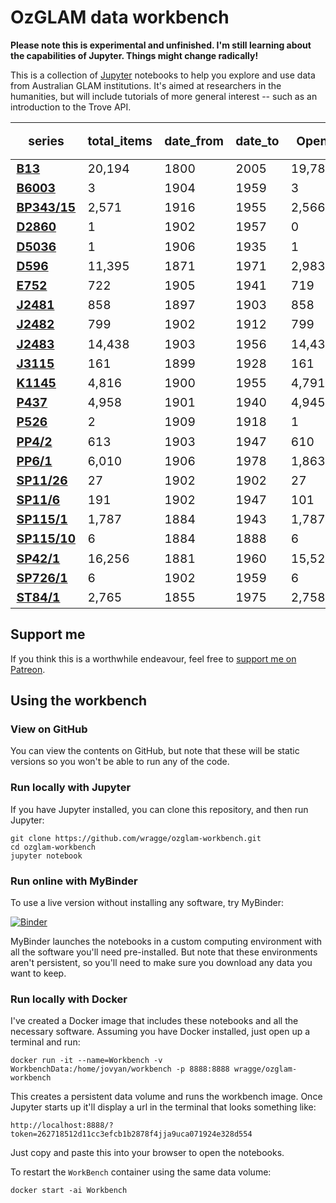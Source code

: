 # OzGLAM data workbench

**Please note this is experimental and unfinished. I'm still learning about the capabilities of Jupyter. Things might change radically!**

This is a collection of [Jupyter](http://jupyter.org/) notebooks to help you explore and use data from Australian GLAM institutions. It's aimed at researchers in the humanities, but will include tutorials of more general interest -- such as an introduction to the Trove API.

<style  type="text/css" >
    #T_811841e2_50cb_11e8_a891_ac87a32cd560 th {
          font-size: 120%;
          text-align: center;
    }    #T_811841e2_50cb_11e8_a891_ac87a32cd560 .row_heading, .blank {
          display: none;
    }    #T_811841e2_50cb_11e8_a891_ac87a32cd560row0_col0 {
            font-size:  120%;
            text-align:  left;
            font-weight:  bold;
        }    #T_811841e2_50cb_11e8_a891_ac87a32cd560row0_col1 {
            font-size:  120%;
        }    #T_811841e2_50cb_11e8_a891_ac87a32cd560row0_col2 {
            font-size:  120%;
        }    #T_811841e2_50cb_11e8_a891_ac87a32cd560row0_col3 {
            font-size:  120%;
        }    #T_811841e2_50cb_11e8_a891_ac87a32cd560row0_col4 {
            font-size:  120%;
        }    #T_811841e2_50cb_11e8_a891_ac87a32cd560row0_col5 {
            font-size:  120%;
        }    #T_811841e2_50cb_11e8_a891_ac87a32cd560row0_col6 {
            font-size:  120%;
        }    #T_811841e2_50cb_11e8_a891_ac87a32cd560row0_col7 {
            font-size:  120%;
        }    #T_811841e2_50cb_11e8_a891_ac87a32cd560row0_col8 {
            font-size:  120%;
        }    #T_811841e2_50cb_11e8_a891_ac87a32cd560row0_col9 {
            font-size:  120%;
        }    #T_811841e2_50cb_11e8_a891_ac87a32cd560row0_col10 {
            font-size:  120%;
            background-color:  #3aa357;
        }    #T_811841e2_50cb_11e8_a891_ac87a32cd560row0_col11 {
            font-size:  120%;
            background-color:  #f6fcf4;
        }    #T_811841e2_50cb_11e8_a891_ac87a32cd560row1_col0 {
            font-size:  120%;
            text-align:  left;
            font-weight:  bold;
        }    #T_811841e2_50cb_11e8_a891_ac87a32cd560row1_col1 {
            font-size:  120%;
        }    #T_811841e2_50cb_11e8_a891_ac87a32cd560row1_col2 {
            font-size:  120%;
        }    #T_811841e2_50cb_11e8_a891_ac87a32cd560row1_col3 {
            font-size:  120%;
        }    #T_811841e2_50cb_11e8_a891_ac87a32cd560row1_col4 {
            font-size:  120%;
        }    #T_811841e2_50cb_11e8_a891_ac87a32cd560row1_col5 {
            font-size:  120%;
        }    #T_811841e2_50cb_11e8_a891_ac87a32cd560row1_col6 {
            font-size:  120%;
        }    #T_811841e2_50cb_11e8_a891_ac87a32cd560row1_col7 {
            font-size:  120%;
        }    #T_811841e2_50cb_11e8_a891_ac87a32cd560row1_col8 {
            font-size:  120%;
        }    #T_811841e2_50cb_11e8_a891_ac87a32cd560row1_col9 {
            font-size:  120%;
        }    #T_811841e2_50cb_11e8_a891_ac87a32cd560row1_col10 {
            font-size:  120%;
            background-color:  #37a055;
        }    #T_811841e2_50cb_11e8_a891_ac87a32cd560row1_col11 {
            font-size:  120%;
            background-color:  #f7fcf5;
        }    #T_811841e2_50cb_11e8_a891_ac87a32cd560row2_col0 {
            font-size:  120%;
            text-align:  left;
            font-weight:  bold;
        }    #T_811841e2_50cb_11e8_a891_ac87a32cd560row2_col1 {
            font-size:  120%;
        }    #T_811841e2_50cb_11e8_a891_ac87a32cd560row2_col2 {
            font-size:  120%;
        }    #T_811841e2_50cb_11e8_a891_ac87a32cd560row2_col3 {
            font-size:  120%;
        }    #T_811841e2_50cb_11e8_a891_ac87a32cd560row2_col4 {
            font-size:  120%;
        }    #T_811841e2_50cb_11e8_a891_ac87a32cd560row2_col5 {
            font-size:  120%;
        }    #T_811841e2_50cb_11e8_a891_ac87a32cd560row2_col6 {
            font-size:  120%;
        }    #T_811841e2_50cb_11e8_a891_ac87a32cd560row2_col7 {
            font-size:  120%;
        }    #T_811841e2_50cb_11e8_a891_ac87a32cd560row2_col8 {
            font-size:  120%;
        }    #T_811841e2_50cb_11e8_a891_ac87a32cd560row2_col9 {
            font-size:  120%;
        }    #T_811841e2_50cb_11e8_a891_ac87a32cd560row2_col10 {
            font-size:  120%;
            background-color:  #37a055;
        }    #T_811841e2_50cb_11e8_a891_ac87a32cd560row2_col11 {
            font-size:  120%;
            background-color:  #f4fbf2;
        }    #T_811841e2_50cb_11e8_a891_ac87a32cd560row3_col0 {
            font-size:  120%;
            text-align:  left;
            font-weight:  bold;
        }    #T_811841e2_50cb_11e8_a891_ac87a32cd560row3_col1 {
            font-size:  120%;
        }    #T_811841e2_50cb_11e8_a891_ac87a32cd560row3_col2 {
            font-size:  120%;
        }    #T_811841e2_50cb_11e8_a891_ac87a32cd560row3_col3 {
            font-size:  120%;
        }    #T_811841e2_50cb_11e8_a891_ac87a32cd560row3_col4 {
            font-size:  120%;
        }    #T_811841e2_50cb_11e8_a891_ac87a32cd560row3_col5 {
            font-size:  120%;
        }    #T_811841e2_50cb_11e8_a891_ac87a32cd560row3_col6 {
            font-size:  120%;
        }    #T_811841e2_50cb_11e8_a891_ac87a32cd560row3_col7 {
            font-size:  120%;
        }    #T_811841e2_50cb_11e8_a891_ac87a32cd560row3_col8 {
            font-size:  120%;
        }    #T_811841e2_50cb_11e8_a891_ac87a32cd560row3_col9 {
            font-size:  120%;
        }    #T_811841e2_50cb_11e8_a891_ac87a32cd560row3_col10 {
            font-size:  120%;
            background-color:  #f7fcf5;
        }    #T_811841e2_50cb_11e8_a891_ac87a32cd560row3_col11 {
            font-size:  120%;
            background-color:  #f7fcf5;
        }    #T_811841e2_50cb_11e8_a891_ac87a32cd560row4_col0 {
            font-size:  120%;
            text-align:  left;
            font-weight:  bold;
        }    #T_811841e2_50cb_11e8_a891_ac87a32cd560row4_col1 {
            font-size:  120%;
        }    #T_811841e2_50cb_11e8_a891_ac87a32cd560row4_col2 {
            font-size:  120%;
        }    #T_811841e2_50cb_11e8_a891_ac87a32cd560row4_col3 {
            font-size:  120%;
        }    #T_811841e2_50cb_11e8_a891_ac87a32cd560row4_col4 {
            font-size:  120%;
        }    #T_811841e2_50cb_11e8_a891_ac87a32cd560row4_col5 {
            font-size:  120%;
        }    #T_811841e2_50cb_11e8_a891_ac87a32cd560row4_col6 {
            font-size:  120%;
        }    #T_811841e2_50cb_11e8_a891_ac87a32cd560row4_col7 {
            font-size:  120%;
        }    #T_811841e2_50cb_11e8_a891_ac87a32cd560row4_col8 {
            font-size:  120%;
        }    #T_811841e2_50cb_11e8_a891_ac87a32cd560row4_col9 {
            font-size:  120%;
        }    #T_811841e2_50cb_11e8_a891_ac87a32cd560row4_col10 {
            font-size:  120%;
            background-color:  #37a055;
        }    #T_811841e2_50cb_11e8_a891_ac87a32cd560row4_col11 {
            font-size:  120%;
            background-color:  #f7fcf5;
        }    #T_811841e2_50cb_11e8_a891_ac87a32cd560row5_col0 {
            font-size:  120%;
            text-align:  left;
            font-weight:  bold;
        }    #T_811841e2_50cb_11e8_a891_ac87a32cd560row5_col1 {
            font-size:  120%;
        }    #T_811841e2_50cb_11e8_a891_ac87a32cd560row5_col2 {
            font-size:  120%;
        }    #T_811841e2_50cb_11e8_a891_ac87a32cd560row5_col3 {
            font-size:  120%;
        }    #T_811841e2_50cb_11e8_a891_ac87a32cd560row5_col4 {
            font-size:  120%;
        }    #T_811841e2_50cb_11e8_a891_ac87a32cd560row5_col5 {
            font-size:  120%;
        }    #T_811841e2_50cb_11e8_a891_ac87a32cd560row5_col6 {
            font-size:  120%;
        }    #T_811841e2_50cb_11e8_a891_ac87a32cd560row5_col7 {
            font-size:  120%;
        }    #T_811841e2_50cb_11e8_a891_ac87a32cd560row5_col8 {
            font-size:  120%;
        }    #T_811841e2_50cb_11e8_a891_ac87a32cd560row5_col9 {
            font-size:  120%;
        }    #T_811841e2_50cb_11e8_a891_ac87a32cd560row5_col10 {
            font-size:  120%;
            background-color:  #daf0d4;
        }    #T_811841e2_50cb_11e8_a891_ac87a32cd560row5_col11 {
            font-size:  120%;
            background-color:  #f6fcf4;
        }    #T_811841e2_50cb_11e8_a891_ac87a32cd560row6_col0 {
            font-size:  120%;
            text-align:  left;
            font-weight:  bold;
        }    #T_811841e2_50cb_11e8_a891_ac87a32cd560row6_col1 {
            font-size:  120%;
        }    #T_811841e2_50cb_11e8_a891_ac87a32cd560row6_col2 {
            font-size:  120%;
        }    #T_811841e2_50cb_11e8_a891_ac87a32cd560row6_col3 {
            font-size:  120%;
        }    #T_811841e2_50cb_11e8_a891_ac87a32cd560row6_col4 {
            font-size:  120%;
        }    #T_811841e2_50cb_11e8_a891_ac87a32cd560row6_col5 {
            font-size:  120%;
        }    #T_811841e2_50cb_11e8_a891_ac87a32cd560row6_col6 {
            font-size:  120%;
        }    #T_811841e2_50cb_11e8_a891_ac87a32cd560row6_col7 {
            font-size:  120%;
        }    #T_811841e2_50cb_11e8_a891_ac87a32cd560row6_col8 {
            font-size:  120%;
        }    #T_811841e2_50cb_11e8_a891_ac87a32cd560row6_col9 {
            font-size:  120%;
        }    #T_811841e2_50cb_11e8_a891_ac87a32cd560row6_col10 {
            font-size:  120%;
            background-color:  #38a156;
        }    #T_811841e2_50cb_11e8_a891_ac87a32cd560row6_col11 {
            font-size:  120%;
            background-color:  #38a156;
        }    #T_811841e2_50cb_11e8_a891_ac87a32cd560row7_col0 {
            font-size:  120%;
            text-align:  left;
            font-weight:  bold;
        }    #T_811841e2_50cb_11e8_a891_ac87a32cd560row7_col1 {
            font-size:  120%;
        }    #T_811841e2_50cb_11e8_a891_ac87a32cd560row7_col2 {
            font-size:  120%;
        }    #T_811841e2_50cb_11e8_a891_ac87a32cd560row7_col3 {
            font-size:  120%;
        }    #T_811841e2_50cb_11e8_a891_ac87a32cd560row7_col4 {
            font-size:  120%;
        }    #T_811841e2_50cb_11e8_a891_ac87a32cd560row7_col5 {
            font-size:  120%;
        }    #T_811841e2_50cb_11e8_a891_ac87a32cd560row7_col6 {
            font-size:  120%;
        }    #T_811841e2_50cb_11e8_a891_ac87a32cd560row7_col7 {
            font-size:  120%;
        }    #T_811841e2_50cb_11e8_a891_ac87a32cd560row7_col8 {
            font-size:  120%;
        }    #T_811841e2_50cb_11e8_a891_ac87a32cd560row7_col9 {
            font-size:  120%;
        }    #T_811841e2_50cb_11e8_a891_ac87a32cd560row7_col10 {
            font-size:  120%;
            background-color:  #37a055;
        }    #T_811841e2_50cb_11e8_a891_ac87a32cd560row7_col11 {
            font-size:  120%;
            background-color:  #37a055;
        }    #T_811841e2_50cb_11e8_a891_ac87a32cd560row8_col0 {
            font-size:  120%;
            text-align:  left;
            font-weight:  bold;
        }    #T_811841e2_50cb_11e8_a891_ac87a32cd560row8_col1 {
            font-size:  120%;
        }    #T_811841e2_50cb_11e8_a891_ac87a32cd560row8_col2 {
            font-size:  120%;
        }    #T_811841e2_50cb_11e8_a891_ac87a32cd560row8_col3 {
            font-size:  120%;
        }    #T_811841e2_50cb_11e8_a891_ac87a32cd560row8_col4 {
            font-size:  120%;
        }    #T_811841e2_50cb_11e8_a891_ac87a32cd560row8_col5 {
            font-size:  120%;
        }    #T_811841e2_50cb_11e8_a891_ac87a32cd560row8_col6 {
            font-size:  120%;
        }    #T_811841e2_50cb_11e8_a891_ac87a32cd560row8_col7 {
            font-size:  120%;
        }    #T_811841e2_50cb_11e8_a891_ac87a32cd560row8_col8 {
            font-size:  120%;
        }    #T_811841e2_50cb_11e8_a891_ac87a32cd560row8_col9 {
            font-size:  120%;
        }    #T_811841e2_50cb_11e8_a891_ac87a32cd560row8_col10 {
            font-size:  120%;
            background-color:  #37a055;
        }    #T_811841e2_50cb_11e8_a891_ac87a32cd560row8_col11 {
            font-size:  120%;
            background-color:  #37a055;
        }    #T_811841e2_50cb_11e8_a891_ac87a32cd560row9_col0 {
            font-size:  120%;
            text-align:  left;
            font-weight:  bold;
        }    #T_811841e2_50cb_11e8_a891_ac87a32cd560row9_col1 {
            font-size:  120%;
        }    #T_811841e2_50cb_11e8_a891_ac87a32cd560row9_col2 {
            font-size:  120%;
        }    #T_811841e2_50cb_11e8_a891_ac87a32cd560row9_col3 {
            font-size:  120%;
        }    #T_811841e2_50cb_11e8_a891_ac87a32cd560row9_col4 {
            font-size:  120%;
        }    #T_811841e2_50cb_11e8_a891_ac87a32cd560row9_col5 {
            font-size:  120%;
        }    #T_811841e2_50cb_11e8_a891_ac87a32cd560row9_col6 {
            font-size:  120%;
        }    #T_811841e2_50cb_11e8_a891_ac87a32cd560row9_col7 {
            font-size:  120%;
        }    #T_811841e2_50cb_11e8_a891_ac87a32cd560row9_col8 {
            font-size:  120%;
        }    #T_811841e2_50cb_11e8_a891_ac87a32cd560row9_col9 {
            font-size:  120%;
        }    #T_811841e2_50cb_11e8_a891_ac87a32cd560row9_col10 {
            font-size:  120%;
            background-color:  #37a055;
        }    #T_811841e2_50cb_11e8_a891_ac87a32cd560row9_col11 {
            font-size:  120%;
            background-color:  #37a055;
        }    #T_811841e2_50cb_11e8_a891_ac87a32cd560row10_col0 {
            font-size:  120%;
            text-align:  left;
            font-weight:  bold;
        }    #T_811841e2_50cb_11e8_a891_ac87a32cd560row10_col1 {
            font-size:  120%;
        }    #T_811841e2_50cb_11e8_a891_ac87a32cd560row10_col2 {
            font-size:  120%;
        }    #T_811841e2_50cb_11e8_a891_ac87a32cd560row10_col3 {
            font-size:  120%;
        }    #T_811841e2_50cb_11e8_a891_ac87a32cd560row10_col4 {
            font-size:  120%;
        }    #T_811841e2_50cb_11e8_a891_ac87a32cd560row10_col5 {
            font-size:  120%;
        }    #T_811841e2_50cb_11e8_a891_ac87a32cd560row10_col6 {
            font-size:  120%;
        }    #T_811841e2_50cb_11e8_a891_ac87a32cd560row10_col7 {
            font-size:  120%;
        }    #T_811841e2_50cb_11e8_a891_ac87a32cd560row10_col8 {
            font-size:  120%;
        }    #T_811841e2_50cb_11e8_a891_ac87a32cd560row10_col9 {
            font-size:  120%;
        }    #T_811841e2_50cb_11e8_a891_ac87a32cd560row10_col10 {
            font-size:  120%;
            background-color:  #37a055;
        }    #T_811841e2_50cb_11e8_a891_ac87a32cd560row10_col11 {
            font-size:  120%;
            background-color:  #37a055;
        }    #T_811841e2_50cb_11e8_a891_ac87a32cd560row11_col0 {
            font-size:  120%;
            text-align:  left;
            font-weight:  bold;
        }    #T_811841e2_50cb_11e8_a891_ac87a32cd560row11_col1 {
            font-size:  120%;
        }    #T_811841e2_50cb_11e8_a891_ac87a32cd560row11_col2 {
            font-size:  120%;
        }    #T_811841e2_50cb_11e8_a891_ac87a32cd560row11_col3 {
            font-size:  120%;
        }    #T_811841e2_50cb_11e8_a891_ac87a32cd560row11_col4 {
            font-size:  120%;
        }    #T_811841e2_50cb_11e8_a891_ac87a32cd560row11_col5 {
            font-size:  120%;
        }    #T_811841e2_50cb_11e8_a891_ac87a32cd560row11_col6 {
            font-size:  120%;
        }    #T_811841e2_50cb_11e8_a891_ac87a32cd560row11_col7 {
            font-size:  120%;
        }    #T_811841e2_50cb_11e8_a891_ac87a32cd560row11_col8 {
            font-size:  120%;
        }    #T_811841e2_50cb_11e8_a891_ac87a32cd560row11_col9 {
            font-size:  120%;
        }    #T_811841e2_50cb_11e8_a891_ac87a32cd560row11_col10 {
            font-size:  120%;
            background-color:  #38a156;
        }    #T_811841e2_50cb_11e8_a891_ac87a32cd560row11_col11 {
            font-size:  120%;
            background-color:  #f4fbf1;
        }    #T_811841e2_50cb_11e8_a891_ac87a32cd560row12_col0 {
            font-size:  120%;
            text-align:  left;
            font-weight:  bold;
        }    #T_811841e2_50cb_11e8_a891_ac87a32cd560row12_col1 {
            font-size:  120%;
        }    #T_811841e2_50cb_11e8_a891_ac87a32cd560row12_col2 {
            font-size:  120%;
        }    #T_811841e2_50cb_11e8_a891_ac87a32cd560row12_col3 {
            font-size:  120%;
        }    #T_811841e2_50cb_11e8_a891_ac87a32cd560row12_col4 {
            font-size:  120%;
        }    #T_811841e2_50cb_11e8_a891_ac87a32cd560row12_col5 {
            font-size:  120%;
        }    #T_811841e2_50cb_11e8_a891_ac87a32cd560row12_col6 {
            font-size:  120%;
        }    #T_811841e2_50cb_11e8_a891_ac87a32cd560row12_col7 {
            font-size:  120%;
        }    #T_811841e2_50cb_11e8_a891_ac87a32cd560row12_col8 {
            font-size:  120%;
        }    #T_811841e2_50cb_11e8_a891_ac87a32cd560row12_col9 {
            font-size:  120%;
        }    #T_811841e2_50cb_11e8_a891_ac87a32cd560row12_col10 {
            font-size:  120%;
            background-color:  #37a055;
        }    #T_811841e2_50cb_11e8_a891_ac87a32cd560row12_col11 {
            font-size:  120%;
            background-color:  #f7fcf5;
        }    #T_811841e2_50cb_11e8_a891_ac87a32cd560row13_col0 {
            font-size:  120%;
            text-align:  left;
            font-weight:  bold;
        }    #T_811841e2_50cb_11e8_a891_ac87a32cd560row13_col1 {
            font-size:  120%;
        }    #T_811841e2_50cb_11e8_a891_ac87a32cd560row13_col2 {
            font-size:  120%;
        }    #T_811841e2_50cb_11e8_a891_ac87a32cd560row13_col3 {
            font-size:  120%;
        }    #T_811841e2_50cb_11e8_a891_ac87a32cd560row13_col4 {
            font-size:  120%;
        }    #T_811841e2_50cb_11e8_a891_ac87a32cd560row13_col5 {
            font-size:  120%;
        }    #T_811841e2_50cb_11e8_a891_ac87a32cd560row13_col6 {
            font-size:  120%;
        }    #T_811841e2_50cb_11e8_a891_ac87a32cd560row13_col7 {
            font-size:  120%;
        }    #T_811841e2_50cb_11e8_a891_ac87a32cd560row13_col8 {
            font-size:  120%;
        }    #T_811841e2_50cb_11e8_a891_ac87a32cd560row13_col9 {
            font-size:  120%;
        }    #T_811841e2_50cb_11e8_a891_ac87a32cd560row13_col10 {
            font-size:  120%;
            background-color:  #aedea7;
        }    #T_811841e2_50cb_11e8_a891_ac87a32cd560row13_col11 {
            font-size:  120%;
            background-color:  #f7fcf5;
        }    #T_811841e2_50cb_11e8_a891_ac87a32cd560row14_col0 {
            font-size:  120%;
            text-align:  left;
            font-weight:  bold;
        }    #T_811841e2_50cb_11e8_a891_ac87a32cd560row14_col1 {
            font-size:  120%;
        }    #T_811841e2_50cb_11e8_a891_ac87a32cd560row14_col2 {
            font-size:  120%;
        }    #T_811841e2_50cb_11e8_a891_ac87a32cd560row14_col3 {
            font-size:  120%;
        }    #T_811841e2_50cb_11e8_a891_ac87a32cd560row14_col4 {
            font-size:  120%;
        }    #T_811841e2_50cb_11e8_a891_ac87a32cd560row14_col5 {
            font-size:  120%;
        }    #T_811841e2_50cb_11e8_a891_ac87a32cd560row14_col6 {
            font-size:  120%;
        }    #T_811841e2_50cb_11e8_a891_ac87a32cd560row14_col7 {
            font-size:  120%;
        }    #T_811841e2_50cb_11e8_a891_ac87a32cd560row14_col8 {
            font-size:  120%;
        }    #T_811841e2_50cb_11e8_a891_ac87a32cd560row14_col9 {
            font-size:  120%;
        }    #T_811841e2_50cb_11e8_a891_ac87a32cd560row14_col10 {
            font-size:  120%;
            background-color:  #38a156;
        }    #T_811841e2_50cb_11e8_a891_ac87a32cd560row14_col11 {
            font-size:  120%;
            background-color:  #f3faf0;
        }    #T_811841e2_50cb_11e8_a891_ac87a32cd560row15_col0 {
            font-size:  120%;
            text-align:  left;
            font-weight:  bold;
        }    #T_811841e2_50cb_11e8_a891_ac87a32cd560row15_col1 {
            font-size:  120%;
        }    #T_811841e2_50cb_11e8_a891_ac87a32cd560row15_col2 {
            font-size:  120%;
        }    #T_811841e2_50cb_11e8_a891_ac87a32cd560row15_col3 {
            font-size:  120%;
        }    #T_811841e2_50cb_11e8_a891_ac87a32cd560row15_col4 {
            font-size:  120%;
        }    #T_811841e2_50cb_11e8_a891_ac87a32cd560row15_col5 {
            font-size:  120%;
        }    #T_811841e2_50cb_11e8_a891_ac87a32cd560row15_col6 {
            font-size:  120%;
        }    #T_811841e2_50cb_11e8_a891_ac87a32cd560row15_col7 {
            font-size:  120%;
        }    #T_811841e2_50cb_11e8_a891_ac87a32cd560row15_col8 {
            font-size:  120%;
        }    #T_811841e2_50cb_11e8_a891_ac87a32cd560row15_col9 {
            font-size:  120%;
        }    #T_811841e2_50cb_11e8_a891_ac87a32cd560row15_col10 {
            font-size:  120%;
            background-color:  #d2edcc;
        }    #T_811841e2_50cb_11e8_a891_ac87a32cd560row15_col11 {
            font-size:  120%;
            background-color:  #f4fbf1;
        }    #T_811841e2_50cb_11e8_a891_ac87a32cd560row16_col0 {
            font-size:  120%;
            text-align:  left;
            font-weight:  bold;
        }    #T_811841e2_50cb_11e8_a891_ac87a32cd560row16_col1 {
            font-size:  120%;
        }    #T_811841e2_50cb_11e8_a891_ac87a32cd560row16_col2 {
            font-size:  120%;
        }    #T_811841e2_50cb_11e8_a891_ac87a32cd560row16_col3 {
            font-size:  120%;
        }    #T_811841e2_50cb_11e8_a891_ac87a32cd560row16_col4 {
            font-size:  120%;
        }    #T_811841e2_50cb_11e8_a891_ac87a32cd560row16_col5 {
            font-size:  120%;
        }    #T_811841e2_50cb_11e8_a891_ac87a32cd560row16_col6 {
            font-size:  120%;
        }    #T_811841e2_50cb_11e8_a891_ac87a32cd560row16_col7 {
            font-size:  120%;
        }    #T_811841e2_50cb_11e8_a891_ac87a32cd560row16_col8 {
            font-size:  120%;
        }    #T_811841e2_50cb_11e8_a891_ac87a32cd560row16_col9 {
            font-size:  120%;
        }    #T_811841e2_50cb_11e8_a891_ac87a32cd560row16_col10 {
            font-size:  120%;
            background-color:  #37a055;
        }    #T_811841e2_50cb_11e8_a891_ac87a32cd560row16_col11 {
            font-size:  120%;
            background-color:  #e5f5e1;
        }    #T_811841e2_50cb_11e8_a891_ac87a32cd560row17_col0 {
            font-size:  120%;
            text-align:  left;
            font-weight:  bold;
        }    #T_811841e2_50cb_11e8_a891_ac87a32cd560row17_col1 {
            font-size:  120%;
        }    #T_811841e2_50cb_11e8_a891_ac87a32cd560row17_col2 {
            font-size:  120%;
        }    #T_811841e2_50cb_11e8_a891_ac87a32cd560row17_col3 {
            font-size:  120%;
        }    #T_811841e2_50cb_11e8_a891_ac87a32cd560row17_col4 {
            font-size:  120%;
        }    #T_811841e2_50cb_11e8_a891_ac87a32cd560row17_col5 {
            font-size:  120%;
        }    #T_811841e2_50cb_11e8_a891_ac87a32cd560row17_col6 {
            font-size:  120%;
        }    #T_811841e2_50cb_11e8_a891_ac87a32cd560row17_col7 {
            font-size:  120%;
        }    #T_811841e2_50cb_11e8_a891_ac87a32cd560row17_col8 {
            font-size:  120%;
        }    #T_811841e2_50cb_11e8_a891_ac87a32cd560row17_col9 {
            font-size:  120%;
        }    #T_811841e2_50cb_11e8_a891_ac87a32cd560row17_col10 {
            font-size:  120%;
            background-color:  #a8dca2;
        }    #T_811841e2_50cb_11e8_a891_ac87a32cd560row17_col11 {
            font-size:  120%;
            background-color:  #f7fcf5;
        }    #T_811841e2_50cb_11e8_a891_ac87a32cd560row18_col0 {
            font-size:  120%;
            text-align:  left;
            font-weight:  bold;
        }    #T_811841e2_50cb_11e8_a891_ac87a32cd560row18_col1 {
            font-size:  120%;
        }    #T_811841e2_50cb_11e8_a891_ac87a32cd560row18_col2 {
            font-size:  120%;
        }    #T_811841e2_50cb_11e8_a891_ac87a32cd560row18_col3 {
            font-size:  120%;
        }    #T_811841e2_50cb_11e8_a891_ac87a32cd560row18_col4 {
            font-size:  120%;
        }    #T_811841e2_50cb_11e8_a891_ac87a32cd560row18_col5 {
            font-size:  120%;
        }    #T_811841e2_50cb_11e8_a891_ac87a32cd560row18_col6 {
            font-size:  120%;
        }    #T_811841e2_50cb_11e8_a891_ac87a32cd560row18_col7 {
            font-size:  120%;
        }    #T_811841e2_50cb_11e8_a891_ac87a32cd560row18_col8 {
            font-size:  120%;
        }    #T_811841e2_50cb_11e8_a891_ac87a32cd560row18_col9 {
            font-size:  120%;
        }    #T_811841e2_50cb_11e8_a891_ac87a32cd560row18_col10 {
            font-size:  120%;
            background-color:  #37a055;
        }    #T_811841e2_50cb_11e8_a891_ac87a32cd560row18_col11 {
            font-size:  120%;
            background-color:  #f7fcf5;
        }    #T_811841e2_50cb_11e8_a891_ac87a32cd560row19_col0 {
            font-size:  120%;
            text-align:  left;
            font-weight:  bold;
        }    #T_811841e2_50cb_11e8_a891_ac87a32cd560row19_col1 {
            font-size:  120%;
        }    #T_811841e2_50cb_11e8_a891_ac87a32cd560row19_col2 {
            font-size:  120%;
        }    #T_811841e2_50cb_11e8_a891_ac87a32cd560row19_col3 {
            font-size:  120%;
        }    #T_811841e2_50cb_11e8_a891_ac87a32cd560row19_col4 {
            font-size:  120%;
        }    #T_811841e2_50cb_11e8_a891_ac87a32cd560row19_col5 {
            font-size:  120%;
        }    #T_811841e2_50cb_11e8_a891_ac87a32cd560row19_col6 {
            font-size:  120%;
        }    #T_811841e2_50cb_11e8_a891_ac87a32cd560row19_col7 {
            font-size:  120%;
        }    #T_811841e2_50cb_11e8_a891_ac87a32cd560row19_col8 {
            font-size:  120%;
        }    #T_811841e2_50cb_11e8_a891_ac87a32cd560row19_col9 {
            font-size:  120%;
        }    #T_811841e2_50cb_11e8_a891_ac87a32cd560row19_col10 {
            font-size:  120%;
            background-color:  #37a055;
        }    #T_811841e2_50cb_11e8_a891_ac87a32cd560row19_col11 {
            font-size:  120%;
            background-color:  #f7fcf5;
        }    #T_811841e2_50cb_11e8_a891_ac87a32cd560row20_col0 {
            font-size:  120%;
            text-align:  left;
            font-weight:  bold;
        }    #T_811841e2_50cb_11e8_a891_ac87a32cd560row20_col1 {
            font-size:  120%;
        }    #T_811841e2_50cb_11e8_a891_ac87a32cd560row20_col2 {
            font-size:  120%;
        }    #T_811841e2_50cb_11e8_a891_ac87a32cd560row20_col3 {
            font-size:  120%;
        }    #T_811841e2_50cb_11e8_a891_ac87a32cd560row20_col4 {
            font-size:  120%;
        }    #T_811841e2_50cb_11e8_a891_ac87a32cd560row20_col5 {
            font-size:  120%;
        }    #T_811841e2_50cb_11e8_a891_ac87a32cd560row20_col6 {
            font-size:  120%;
        }    #T_811841e2_50cb_11e8_a891_ac87a32cd560row20_col7 {
            font-size:  120%;
        }    #T_811841e2_50cb_11e8_a891_ac87a32cd560row20_col8 {
            font-size:  120%;
        }    #T_811841e2_50cb_11e8_a891_ac87a32cd560row20_col9 {
            font-size:  120%;
        }    #T_811841e2_50cb_11e8_a891_ac87a32cd560row20_col10 {
            font-size:  120%;
            background-color:  #3fa85b;
        }    #T_811841e2_50cb_11e8_a891_ac87a32cd560row20_col11 {
            font-size:  120%;
            background-color:  #e3f4de;
        }    #T_811841e2_50cb_11e8_a891_ac87a32cd560row21_col0 {
            font-size:  120%;
            text-align:  left;
            font-weight:  bold;
        }    #T_811841e2_50cb_11e8_a891_ac87a32cd560row21_col1 {
            font-size:  120%;
        }    #T_811841e2_50cb_11e8_a891_ac87a32cd560row21_col2 {
            font-size:  120%;
        }    #T_811841e2_50cb_11e8_a891_ac87a32cd560row21_col3 {
            font-size:  120%;
        }    #T_811841e2_50cb_11e8_a891_ac87a32cd560row21_col4 {
            font-size:  120%;
        }    #T_811841e2_50cb_11e8_a891_ac87a32cd560row21_col5 {
            font-size:  120%;
        }    #T_811841e2_50cb_11e8_a891_ac87a32cd560row21_col6 {
            font-size:  120%;
        }    #T_811841e2_50cb_11e8_a891_ac87a32cd560row21_col7 {
            font-size:  120%;
        }    #T_811841e2_50cb_11e8_a891_ac87a32cd560row21_col8 {
            font-size:  120%;
        }    #T_811841e2_50cb_11e8_a891_ac87a32cd560row21_col9 {
            font-size:  120%;
        }    #T_811841e2_50cb_11e8_a891_ac87a32cd560row21_col10 {
            font-size:  120%;
            background-color:  #37a055;
        }    #T_811841e2_50cb_11e8_a891_ac87a32cd560row21_col11 {
            font-size:  120%;
            background-color:  #f7fcf5;
        }    #T_811841e2_50cb_11e8_a891_ac87a32cd560row22_col0 {
            font-size:  120%;
            text-align:  left;
            font-weight:  bold;
        }    #T_811841e2_50cb_11e8_a891_ac87a32cd560row22_col1 {
            font-size:  120%;
        }    #T_811841e2_50cb_11e8_a891_ac87a32cd560row22_col2 {
            font-size:  120%;
        }    #T_811841e2_50cb_11e8_a891_ac87a32cd560row22_col3 {
            font-size:  120%;
        }    #T_811841e2_50cb_11e8_a891_ac87a32cd560row22_col4 {
            font-size:  120%;
        }    #T_811841e2_50cb_11e8_a891_ac87a32cd560row22_col5 {
            font-size:  120%;
        }    #T_811841e2_50cb_11e8_a891_ac87a32cd560row22_col6 {
            font-size:  120%;
        }    #T_811841e2_50cb_11e8_a891_ac87a32cd560row22_col7 {
            font-size:  120%;
        }    #T_811841e2_50cb_11e8_a891_ac87a32cd560row22_col8 {
            font-size:  120%;
        }    #T_811841e2_50cb_11e8_a891_ac87a32cd560row22_col9 {
            font-size:  120%;
        }    #T_811841e2_50cb_11e8_a891_ac87a32cd560row22_col10 {
            font-size:  120%;
            background-color:  #37a055;
        }    #T_811841e2_50cb_11e8_a891_ac87a32cd560row22_col11 {
            font-size:  120%;
            background-color:  #e8f6e4;
        }</style>  
<table id="T_811841e2_50cb_11e8_a891_ac87a32cd560" >
<thead>    <tr>
        <th class="blank level0" ></th>
        <th class="col_heading level0 col0" >series</th>
        <th class="col_heading level0 col1" >total_items</th>
        <th class="col_heading level0 col2" >date_from</th>
        <th class="col_heading level0 col3" >date_to</th>
        <th class="col_heading level0 col4" >Open</th>
        <th class="col_heading level0 col5" >OWE</th>
        <th class="col_heading level0 col6" >NYE</th>
        <th class="col_heading level0 col7" >Closed</th>
        <th class="col_heading level0 col8" >digitised_files</th>
        <th class="col_heading level0 col9" >digitised_pages</th>
        <th class="col_heading level0 col10" >% open</th>
        <th class="col_heading level0 col11" >% digitised</th>
    </tr></thead>
<tbody>    <tr>
        <th id="T_811841e2_50cb_11e8_a891_ac87a32cd560level0_row0" class="row_heading level0 row0" >0</th>
        <td id="T_811841e2_50cb_11e8_a891_ac87a32cd560row0_col0" class="data row0 col0" ><a href="B13-summary.ipynb">B13</a></td>
        <td id="T_811841e2_50cb_11e8_a891_ac87a32cd560row0_col1" class="data row0 col1" >20,194</td>
        <td id="T_811841e2_50cb_11e8_a891_ac87a32cd560row0_col2" class="data row0 col2" >1800</td>
        <td id="T_811841e2_50cb_11e8_a891_ac87a32cd560row0_col3" class="data row0 col3" >2005</td>
        <td id="T_811841e2_50cb_11e8_a891_ac87a32cd560row0_col4" class="data row0 col4" >19,786</td>
        <td id="T_811841e2_50cb_11e8_a891_ac87a32cd560row0_col5" class="data row0 col5" >8</td>
        <td id="T_811841e2_50cb_11e8_a891_ac87a32cd560row0_col6" class="data row0 col6" >400</td>
        <td id="T_811841e2_50cb_11e8_a891_ac87a32cd560row0_col7" class="data row0 col7" >0</td>
        <td id="T_811841e2_50cb_11e8_a891_ac87a32cd560row0_col8" class="data row0 col8" >354</td>
        <td id="T_811841e2_50cb_11e8_a891_ac87a32cd560row0_col9" class="data row0 col9" >5,043</td>
        <td id="T_811841e2_50cb_11e8_a891_ac87a32cd560row0_col10" class="data row0 col10" >97.98%</td>
        <td id="T_811841e2_50cb_11e8_a891_ac87a32cd560row0_col11" class="data row0 col11" >1.75%</td>
    </tr>    <tr>
        <th id="T_811841e2_50cb_11e8_a891_ac87a32cd560level0_row1" class="row_heading level0 row1" >1</th>
        <td id="T_811841e2_50cb_11e8_a891_ac87a32cd560row1_col0" class="data row1 col0" ><a href="B6003-summary.ipynb">B6003</a></td>
        <td id="T_811841e2_50cb_11e8_a891_ac87a32cd560row1_col1" class="data row1 col1" >3</td>
        <td id="T_811841e2_50cb_11e8_a891_ac87a32cd560row1_col2" class="data row1 col2" >1904</td>
        <td id="T_811841e2_50cb_11e8_a891_ac87a32cd560row1_col3" class="data row1 col3" >1959</td>
        <td id="T_811841e2_50cb_11e8_a891_ac87a32cd560row1_col4" class="data row1 col4" >3</td>
        <td id="T_811841e2_50cb_11e8_a891_ac87a32cd560row1_col5" class="data row1 col5" >0</td>
        <td id="T_811841e2_50cb_11e8_a891_ac87a32cd560row1_col6" class="data row1 col6" >0</td>
        <td id="T_811841e2_50cb_11e8_a891_ac87a32cd560row1_col7" class="data row1 col7" >0</td>
        <td id="T_811841e2_50cb_11e8_a891_ac87a32cd560row1_col8" class="data row1 col8" >0</td>
        <td id="T_811841e2_50cb_11e8_a891_ac87a32cd560row1_col9" class="data row1 col9" >0</td>
        <td id="T_811841e2_50cb_11e8_a891_ac87a32cd560row1_col10" class="data row1 col10" >100.00%</td>
        <td id="T_811841e2_50cb_11e8_a891_ac87a32cd560row1_col11" class="data row1 col11" >0.00%</td>
    </tr>    <tr>
        <th id="T_811841e2_50cb_11e8_a891_ac87a32cd560level0_row2" class="row_heading level0 row2" >2</th>
        <td id="T_811841e2_50cb_11e8_a891_ac87a32cd560row2_col0" class="data row2 col0" ><a href="BP343-15-summary.ipynb">BP343/15</a></td>
        <td id="T_811841e2_50cb_11e8_a891_ac87a32cd560row2_col1" class="data row2 col1" >2,571</td>
        <td id="T_811841e2_50cb_11e8_a891_ac87a32cd560row2_col2" class="data row2 col2" >1916</td>
        <td id="T_811841e2_50cb_11e8_a891_ac87a32cd560row2_col3" class="data row2 col3" >1955</td>
        <td id="T_811841e2_50cb_11e8_a891_ac87a32cd560row2_col4" class="data row2 col4" >2,566</td>
        <td id="T_811841e2_50cb_11e8_a891_ac87a32cd560row2_col5" class="data row2 col5" >0</td>
        <td id="T_811841e2_50cb_11e8_a891_ac87a32cd560row2_col6" class="data row2 col6" >5</td>
        <td id="T_811841e2_50cb_11e8_a891_ac87a32cd560row2_col7" class="data row2 col7" >0</td>
        <td id="T_811841e2_50cb_11e8_a891_ac87a32cd560row2_col8" class="data row2 col8" >85</td>
        <td id="T_811841e2_50cb_11e8_a891_ac87a32cd560row2_col9" class="data row2 col9" >176</td>
        <td id="T_811841e2_50cb_11e8_a891_ac87a32cd560row2_col10" class="data row2 col10" >99.81%</td>
        <td id="T_811841e2_50cb_11e8_a891_ac87a32cd560row2_col11" class="data row2 col11" >3.31%</td>
    </tr>    <tr>
        <th id="T_811841e2_50cb_11e8_a891_ac87a32cd560level0_row3" class="row_heading level0 row3" >3</th>
        <td id="T_811841e2_50cb_11e8_a891_ac87a32cd560row3_col0" class="data row3 col0" ><a href="D2860-summary.ipynb">D2860</a></td>
        <td id="T_811841e2_50cb_11e8_a891_ac87a32cd560row3_col1" class="data row3 col1" >1</td>
        <td id="T_811841e2_50cb_11e8_a891_ac87a32cd560row3_col2" class="data row3 col2" >1902</td>
        <td id="T_811841e2_50cb_11e8_a891_ac87a32cd560row3_col3" class="data row3 col3" >1957</td>
        <td id="T_811841e2_50cb_11e8_a891_ac87a32cd560row3_col4" class="data row3 col4" >0</td>
        <td id="T_811841e2_50cb_11e8_a891_ac87a32cd560row3_col5" class="data row3 col5" >1</td>
        <td id="T_811841e2_50cb_11e8_a891_ac87a32cd560row3_col6" class="data row3 col6" >0</td>
        <td id="T_811841e2_50cb_11e8_a891_ac87a32cd560row3_col7" class="data row3 col7" >0</td>
        <td id="T_811841e2_50cb_11e8_a891_ac87a32cd560row3_col8" class="data row3 col8" >0</td>
        <td id="T_811841e2_50cb_11e8_a891_ac87a32cd560row3_col9" class="data row3 col9" >0</td>
        <td id="T_811841e2_50cb_11e8_a891_ac87a32cd560row3_col10" class="data row3 col10" >0.00%</td>
        <td id="T_811841e2_50cb_11e8_a891_ac87a32cd560row3_col11" class="data row3 col11" >0.00%</td>
    </tr>    <tr>
        <th id="T_811841e2_50cb_11e8_a891_ac87a32cd560level0_row4" class="row_heading level0 row4" >4</th>
        <td id="T_811841e2_50cb_11e8_a891_ac87a32cd560row4_col0" class="data row4 col0" ><a href="D5036-summary.ipynb">D5036</a></td>
        <td id="T_811841e2_50cb_11e8_a891_ac87a32cd560row4_col1" class="data row4 col1" >1</td>
        <td id="T_811841e2_50cb_11e8_a891_ac87a32cd560row4_col2" class="data row4 col2" >1906</td>
        <td id="T_811841e2_50cb_11e8_a891_ac87a32cd560row4_col3" class="data row4 col3" >1935</td>
        <td id="T_811841e2_50cb_11e8_a891_ac87a32cd560row4_col4" class="data row4 col4" >1</td>
        <td id="T_811841e2_50cb_11e8_a891_ac87a32cd560row4_col5" class="data row4 col5" >0</td>
        <td id="T_811841e2_50cb_11e8_a891_ac87a32cd560row4_col6" class="data row4 col6" >0</td>
        <td id="T_811841e2_50cb_11e8_a891_ac87a32cd560row4_col7" class="data row4 col7" >0</td>
        <td id="T_811841e2_50cb_11e8_a891_ac87a32cd560row4_col8" class="data row4 col8" >0</td>
        <td id="T_811841e2_50cb_11e8_a891_ac87a32cd560row4_col9" class="data row4 col9" >0</td>
        <td id="T_811841e2_50cb_11e8_a891_ac87a32cd560row4_col10" class="data row4 col10" >100.00%</td>
        <td id="T_811841e2_50cb_11e8_a891_ac87a32cd560row4_col11" class="data row4 col11" >0.00%</td>
    </tr>    <tr>
        <th id="T_811841e2_50cb_11e8_a891_ac87a32cd560level0_row5" class="row_heading level0 row5" >5</th>
        <td id="T_811841e2_50cb_11e8_a891_ac87a32cd560row5_col0" class="data row5 col0" ><a href="D596-summary.ipynb">D596</a></td>
        <td id="T_811841e2_50cb_11e8_a891_ac87a32cd560row5_col1" class="data row5 col1" >11,395</td>
        <td id="T_811841e2_50cb_11e8_a891_ac87a32cd560row5_col2" class="data row5 col2" >1871</td>
        <td id="T_811841e2_50cb_11e8_a891_ac87a32cd560row5_col3" class="data row5 col3" >1971</td>
        <td id="T_811841e2_50cb_11e8_a891_ac87a32cd560row5_col4" class="data row5 col4" >2,983</td>
        <td id="T_811841e2_50cb_11e8_a891_ac87a32cd560row5_col5" class="data row5 col5" >31</td>
        <td id="T_811841e2_50cb_11e8_a891_ac87a32cd560row5_col6" class="data row5 col6" >8,381</td>
        <td id="T_811841e2_50cb_11e8_a891_ac87a32cd560row5_col7" class="data row5 col7" >0</td>
        <td id="T_811841e2_50cb_11e8_a891_ac87a32cd560row5_col8" class="data row5 col8" >185</td>
        <td id="T_811841e2_50cb_11e8_a891_ac87a32cd560row5_col9" class="data row5 col9" >3,031</td>
        <td id="T_811841e2_50cb_11e8_a891_ac87a32cd560row5_col10" class="data row5 col10" >26.18%</td>
        <td id="T_811841e2_50cb_11e8_a891_ac87a32cd560row5_col11" class="data row5 col11" >1.62%</td>
    </tr>    <tr>
        <th id="T_811841e2_50cb_11e8_a891_ac87a32cd560level0_row6" class="row_heading level0 row6" >6</th>
        <td id="T_811841e2_50cb_11e8_a891_ac87a32cd560row6_col0" class="data row6 col0" ><a href="E752-summary.ipynb">E752</a></td>
        <td id="T_811841e2_50cb_11e8_a891_ac87a32cd560row6_col1" class="data row6 col1" >722</td>
        <td id="T_811841e2_50cb_11e8_a891_ac87a32cd560row6_col2" class="data row6 col2" >1905</td>
        <td id="T_811841e2_50cb_11e8_a891_ac87a32cd560row6_col3" class="data row6 col3" >1941</td>
        <td id="T_811841e2_50cb_11e8_a891_ac87a32cd560row6_col4" class="data row6 col4" >719</td>
        <td id="T_811841e2_50cb_11e8_a891_ac87a32cd560row6_col5" class="data row6 col5" >0</td>
        <td id="T_811841e2_50cb_11e8_a891_ac87a32cd560row6_col6" class="data row6 col6" >3</td>
        <td id="T_811841e2_50cb_11e8_a891_ac87a32cd560row6_col7" class="data row6 col7" >0</td>
        <td id="T_811841e2_50cb_11e8_a891_ac87a32cd560row6_col8" class="data row6 col8" >717</td>
        <td id="T_811841e2_50cb_11e8_a891_ac87a32cd560row6_col9" class="data row6 col9" >9,310</td>
        <td id="T_811841e2_50cb_11e8_a891_ac87a32cd560row6_col10" class="data row6 col10" >99.58%</td>
        <td id="T_811841e2_50cb_11e8_a891_ac87a32cd560row6_col11" class="data row6 col11" >99.31%</td>
    </tr>    <tr>
        <th id="T_811841e2_50cb_11e8_a891_ac87a32cd560level0_row7" class="row_heading level0 row7" >7</th>
        <td id="T_811841e2_50cb_11e8_a891_ac87a32cd560row7_col0" class="data row7 col0" ><a href="J2481-summary.ipynb">J2481</a></td>
        <td id="T_811841e2_50cb_11e8_a891_ac87a32cd560row7_col1" class="data row7 col1" >858</td>
        <td id="T_811841e2_50cb_11e8_a891_ac87a32cd560row7_col2" class="data row7 col2" >1897</td>
        <td id="T_811841e2_50cb_11e8_a891_ac87a32cd560row7_col3" class="data row7 col3" >1903</td>
        <td id="T_811841e2_50cb_11e8_a891_ac87a32cd560row7_col4" class="data row7 col4" >858</td>
        <td id="T_811841e2_50cb_11e8_a891_ac87a32cd560row7_col5" class="data row7 col5" >0</td>
        <td id="T_811841e2_50cb_11e8_a891_ac87a32cd560row7_col6" class="data row7 col6" >0</td>
        <td id="T_811841e2_50cb_11e8_a891_ac87a32cd560row7_col7" class="data row7 col7" >0</td>
        <td id="T_811841e2_50cb_11e8_a891_ac87a32cd560row7_col8" class="data row7 col8" >858</td>
        <td id="T_811841e2_50cb_11e8_a891_ac87a32cd560row7_col9" class="data row7 col9" >2,031</td>
        <td id="T_811841e2_50cb_11e8_a891_ac87a32cd560row7_col10" class="data row7 col10" >100.00%</td>
        <td id="T_811841e2_50cb_11e8_a891_ac87a32cd560row7_col11" class="data row7 col11" >100.00%</td>
    </tr>    <tr>
        <th id="T_811841e2_50cb_11e8_a891_ac87a32cd560level0_row8" class="row_heading level0 row8" >8</th>
        <td id="T_811841e2_50cb_11e8_a891_ac87a32cd560row8_col0" class="data row8 col0" ><a href="J2482-summary.ipynb">J2482</a></td>
        <td id="T_811841e2_50cb_11e8_a891_ac87a32cd560row8_col1" class="data row8 col1" >799</td>
        <td id="T_811841e2_50cb_11e8_a891_ac87a32cd560row8_col2" class="data row8 col2" >1902</td>
        <td id="T_811841e2_50cb_11e8_a891_ac87a32cd560row8_col3" class="data row8 col3" >1912</td>
        <td id="T_811841e2_50cb_11e8_a891_ac87a32cd560row8_col4" class="data row8 col4" >799</td>
        <td id="T_811841e2_50cb_11e8_a891_ac87a32cd560row8_col5" class="data row8 col5" >0</td>
        <td id="T_811841e2_50cb_11e8_a891_ac87a32cd560row8_col6" class="data row8 col6" >0</td>
        <td id="T_811841e2_50cb_11e8_a891_ac87a32cd560row8_col7" class="data row8 col7" >0</td>
        <td id="T_811841e2_50cb_11e8_a891_ac87a32cd560row8_col8" class="data row8 col8" >798</td>
        <td id="T_811841e2_50cb_11e8_a891_ac87a32cd560row8_col9" class="data row8 col9" >3,153</td>
        <td id="T_811841e2_50cb_11e8_a891_ac87a32cd560row8_col10" class="data row8 col10" >100.00%</td>
        <td id="T_811841e2_50cb_11e8_a891_ac87a32cd560row8_col11" class="data row8 col11" >99.87%</td>
    </tr>    <tr>
        <th id="T_811841e2_50cb_11e8_a891_ac87a32cd560level0_row9" class="row_heading level0 row9" >9</th>
        <td id="T_811841e2_50cb_11e8_a891_ac87a32cd560row9_col0" class="data row9 col0" ><a href="J2483-summary.ipynb">J2483</a></td>
        <td id="T_811841e2_50cb_11e8_a891_ac87a32cd560row9_col1" class="data row9 col1" >14,438</td>
        <td id="T_811841e2_50cb_11e8_a891_ac87a32cd560row9_col2" class="data row9 col2" >1903</td>
        <td id="T_811841e2_50cb_11e8_a891_ac87a32cd560row9_col3" class="data row9 col3" >1956</td>
        <td id="T_811841e2_50cb_11e8_a891_ac87a32cd560row9_col4" class="data row9 col4" >14,436</td>
        <td id="T_811841e2_50cb_11e8_a891_ac87a32cd560row9_col5" class="data row9 col5" >0</td>
        <td id="T_811841e2_50cb_11e8_a891_ac87a32cd560row9_col6" class="data row9 col6" >2</td>
        <td id="T_811841e2_50cb_11e8_a891_ac87a32cd560row9_col7" class="data row9 col7" >0</td>
        <td id="T_811841e2_50cb_11e8_a891_ac87a32cd560row9_col8" class="data row9 col8" >14,436</td>
        <td id="T_811841e2_50cb_11e8_a891_ac87a32cd560row9_col9" class="data row9 col9" >79,210</td>
        <td id="T_811841e2_50cb_11e8_a891_ac87a32cd560row9_col10" class="data row9 col10" >99.99%</td>
        <td id="T_811841e2_50cb_11e8_a891_ac87a32cd560row9_col11" class="data row9 col11" >99.99%</td>
    </tr>    <tr>
        <th id="T_811841e2_50cb_11e8_a891_ac87a32cd560level0_row10" class="row_heading level0 row10" >10</th>
        <td id="T_811841e2_50cb_11e8_a891_ac87a32cd560row10_col0" class="data row10 col0" ><a href="J3115-summary.ipynb">J3115</a></td>
        <td id="T_811841e2_50cb_11e8_a891_ac87a32cd560row10_col1" class="data row10 col1" >161</td>
        <td id="T_811841e2_50cb_11e8_a891_ac87a32cd560row10_col2" class="data row10 col2" >1899</td>
        <td id="T_811841e2_50cb_11e8_a891_ac87a32cd560row10_col3" class="data row10 col3" >1928</td>
        <td id="T_811841e2_50cb_11e8_a891_ac87a32cd560row10_col4" class="data row10 col4" >161</td>
        <td id="T_811841e2_50cb_11e8_a891_ac87a32cd560row10_col5" class="data row10 col5" >0</td>
        <td id="T_811841e2_50cb_11e8_a891_ac87a32cd560row10_col6" class="data row10 col6" >0</td>
        <td id="T_811841e2_50cb_11e8_a891_ac87a32cd560row10_col7" class="data row10 col7" >0</td>
        <td id="T_811841e2_50cb_11e8_a891_ac87a32cd560row10_col8" class="data row10 col8" >161</td>
        <td id="T_811841e2_50cb_11e8_a891_ac87a32cd560row10_col9" class="data row10 col9" >1,344</td>
        <td id="T_811841e2_50cb_11e8_a891_ac87a32cd560row10_col10" class="data row10 col10" >100.00%</td>
        <td id="T_811841e2_50cb_11e8_a891_ac87a32cd560row10_col11" class="data row10 col11" >100.00%</td>
    </tr>    <tr>
        <th id="T_811841e2_50cb_11e8_a891_ac87a32cd560level0_row11" class="row_heading level0 row11" >11</th>
        <td id="T_811841e2_50cb_11e8_a891_ac87a32cd560row11_col0" class="data row11 col0" ><a href="K1145-summary.ipynb">K1145</a></td>
        <td id="T_811841e2_50cb_11e8_a891_ac87a32cd560row11_col1" class="data row11 col1" >4,816</td>
        <td id="T_811841e2_50cb_11e8_a891_ac87a32cd560row11_col2" class="data row11 col2" >1900</td>
        <td id="T_811841e2_50cb_11e8_a891_ac87a32cd560row11_col3" class="data row11 col3" >1955</td>
        <td id="T_811841e2_50cb_11e8_a891_ac87a32cd560row11_col4" class="data row11 col4" >4,791</td>
        <td id="T_811841e2_50cb_11e8_a891_ac87a32cd560row11_col5" class="data row11 col5" >0</td>
        <td id="T_811841e2_50cb_11e8_a891_ac87a32cd560row11_col6" class="data row11 col6" >25</td>
        <td id="T_811841e2_50cb_11e8_a891_ac87a32cd560row11_col7" class="data row11 col7" >0</td>
        <td id="T_811841e2_50cb_11e8_a891_ac87a32cd560row11_col8" class="data row11 col8" >175</td>
        <td id="T_811841e2_50cb_11e8_a891_ac87a32cd560row11_col9" class="data row11 col9" >874</td>
        <td id="T_811841e2_50cb_11e8_a891_ac87a32cd560row11_col10" class="data row11 col10" >99.48%</td>
        <td id="T_811841e2_50cb_11e8_a891_ac87a32cd560row11_col11" class="data row11 col11" >3.63%</td>
    </tr>    <tr>
        <th id="T_811841e2_50cb_11e8_a891_ac87a32cd560level0_row12" class="row_heading level0 row12" >12</th>
        <td id="T_811841e2_50cb_11e8_a891_ac87a32cd560row12_col0" class="data row12 col0" ><a href="P437-summary.ipynb">P437</a></td>
        <td id="T_811841e2_50cb_11e8_a891_ac87a32cd560row12_col1" class="data row12 col1" >4,958</td>
        <td id="T_811841e2_50cb_11e8_a891_ac87a32cd560row12_col2" class="data row12 col2" >1901</td>
        <td id="T_811841e2_50cb_11e8_a891_ac87a32cd560row12_col3" class="data row12 col3" >1940</td>
        <td id="T_811841e2_50cb_11e8_a891_ac87a32cd560row12_col4" class="data row12 col4" >4,945</td>
        <td id="T_811841e2_50cb_11e8_a891_ac87a32cd560row12_col5" class="data row12 col5" >10</td>
        <td id="T_811841e2_50cb_11e8_a891_ac87a32cd560row12_col6" class="data row12 col6" >2</td>
        <td id="T_811841e2_50cb_11e8_a891_ac87a32cd560row12_col7" class="data row12 col7" >1</td>
        <td id="T_811841e2_50cb_11e8_a891_ac87a32cd560row12_col8" class="data row12 col8" >18</td>
        <td id="T_811841e2_50cb_11e8_a891_ac87a32cd560row12_col9" class="data row12 col9" >442</td>
        <td id="T_811841e2_50cb_11e8_a891_ac87a32cd560row12_col10" class="data row12 col10" >99.74%</td>
        <td id="T_811841e2_50cb_11e8_a891_ac87a32cd560row12_col11" class="data row12 col11" >0.36%</td>
    </tr>    <tr>
        <th id="T_811841e2_50cb_11e8_a891_ac87a32cd560level0_row13" class="row_heading level0 row13" >13</th>
        <td id="T_811841e2_50cb_11e8_a891_ac87a32cd560row13_col0" class="data row13 col0" ><a href="P526-summary.ipynb">P526</a></td>
        <td id="T_811841e2_50cb_11e8_a891_ac87a32cd560row13_col1" class="data row13 col1" >2</td>
        <td id="T_811841e2_50cb_11e8_a891_ac87a32cd560row13_col2" class="data row13 col2" >1909</td>
        <td id="T_811841e2_50cb_11e8_a891_ac87a32cd560row13_col3" class="data row13 col3" >1918</td>
        <td id="T_811841e2_50cb_11e8_a891_ac87a32cd560row13_col4" class="data row13 col4" >1</td>
        <td id="T_811841e2_50cb_11e8_a891_ac87a32cd560row13_col5" class="data row13 col5" >0</td>
        <td id="T_811841e2_50cb_11e8_a891_ac87a32cd560row13_col6" class="data row13 col6" >1</td>
        <td id="T_811841e2_50cb_11e8_a891_ac87a32cd560row13_col7" class="data row13 col7" >0</td>
        <td id="T_811841e2_50cb_11e8_a891_ac87a32cd560row13_col8" class="data row13 col8" >0</td>
        <td id="T_811841e2_50cb_11e8_a891_ac87a32cd560row13_col9" class="data row13 col9" >0</td>
        <td id="T_811841e2_50cb_11e8_a891_ac87a32cd560row13_col10" class="data row13 col10" >50.00%</td>
        <td id="T_811841e2_50cb_11e8_a891_ac87a32cd560row13_col11" class="data row13 col11" >0.00%</td>
    </tr>    <tr>
        <th id="T_811841e2_50cb_11e8_a891_ac87a32cd560level0_row14" class="row_heading level0 row14" >14</th>
        <td id="T_811841e2_50cb_11e8_a891_ac87a32cd560row14_col0" class="data row14 col0" ><a href="PP4-2-summary.ipynb">PP4/2</a></td>
        <td id="T_811841e2_50cb_11e8_a891_ac87a32cd560row14_col1" class="data row14 col1" >613</td>
        <td id="T_811841e2_50cb_11e8_a891_ac87a32cd560row14_col2" class="data row14 col2" >1903</td>
        <td id="T_811841e2_50cb_11e8_a891_ac87a32cd560row14_col3" class="data row14 col3" >1947</td>
        <td id="T_811841e2_50cb_11e8_a891_ac87a32cd560row14_col4" class="data row14 col4" >610</td>
        <td id="T_811841e2_50cb_11e8_a891_ac87a32cd560row14_col5" class="data row14 col5" >0</td>
        <td id="T_811841e2_50cb_11e8_a891_ac87a32cd560row14_col6" class="data row14 col6" >3</td>
        <td id="T_811841e2_50cb_11e8_a891_ac87a32cd560row14_col7" class="data row14 col7" >0</td>
        <td id="T_811841e2_50cb_11e8_a891_ac87a32cd560row14_col8" class="data row14 col8" >28</td>
        <td id="T_811841e2_50cb_11e8_a891_ac87a32cd560row14_col9" class="data row14 col9" >1,512</td>
        <td id="T_811841e2_50cb_11e8_a891_ac87a32cd560row14_col10" class="data row14 col10" >99.51%</td>
        <td id="T_811841e2_50cb_11e8_a891_ac87a32cd560row14_col11" class="data row14 col11" >4.57%</td>
    </tr>    <tr>
        <th id="T_811841e2_50cb_11e8_a891_ac87a32cd560level0_row15" class="row_heading level0 row15" >15</th>
        <td id="T_811841e2_50cb_11e8_a891_ac87a32cd560row15_col0" class="data row15 col0" ><a href="PP6-1-summary.ipynb">PP6/1</a></td>
        <td id="T_811841e2_50cb_11e8_a891_ac87a32cd560row15_col1" class="data row15 col1" >6,010</td>
        <td id="T_811841e2_50cb_11e8_a891_ac87a32cd560row15_col2" class="data row15 col2" >1906</td>
        <td id="T_811841e2_50cb_11e8_a891_ac87a32cd560row15_col3" class="data row15 col3" >1978</td>
        <td id="T_811841e2_50cb_11e8_a891_ac87a32cd560row15_col4" class="data row15 col4" >1,863</td>
        <td id="T_811841e2_50cb_11e8_a891_ac87a32cd560row15_col5" class="data row15 col5" >33</td>
        <td id="T_811841e2_50cb_11e8_a891_ac87a32cd560row15_col6" class="data row15 col6" >4,109</td>
        <td id="T_811841e2_50cb_11e8_a891_ac87a32cd560row15_col7" class="data row15 col7" >5</td>
        <td id="T_811841e2_50cb_11e8_a891_ac87a32cd560row15_col8" class="data row15 col8" >245</td>
        <td id="T_811841e2_50cb_11e8_a891_ac87a32cd560row15_col9" class="data row15 col9" >6,461</td>
        <td id="T_811841e2_50cb_11e8_a891_ac87a32cd560row15_col10" class="data row15 col10" >31.00%</td>
        <td id="T_811841e2_50cb_11e8_a891_ac87a32cd560row15_col11" class="data row15 col11" >4.08%</td>
    </tr>    <tr>
        <th id="T_811841e2_50cb_11e8_a891_ac87a32cd560level0_row16" class="row_heading level0 row16" >16</th>
        <td id="T_811841e2_50cb_11e8_a891_ac87a32cd560row16_col0" class="data row16 col0" ><a href="SP11-26-summary.ipynb">SP11/26</a></td>
        <td id="T_811841e2_50cb_11e8_a891_ac87a32cd560row16_col1" class="data row16 col1" >27</td>
        <td id="T_811841e2_50cb_11e8_a891_ac87a32cd560row16_col2" class="data row16 col2" >1902</td>
        <td id="T_811841e2_50cb_11e8_a891_ac87a32cd560row16_col3" class="data row16 col3" >1902</td>
        <td id="T_811841e2_50cb_11e8_a891_ac87a32cd560row16_col4" class="data row16 col4" >27</td>
        <td id="T_811841e2_50cb_11e8_a891_ac87a32cd560row16_col5" class="data row16 col5" >0</td>
        <td id="T_811841e2_50cb_11e8_a891_ac87a32cd560row16_col6" class="data row16 col6" >0</td>
        <td id="T_811841e2_50cb_11e8_a891_ac87a32cd560row16_col7" class="data row16 col7" >0</td>
        <td id="T_811841e2_50cb_11e8_a891_ac87a32cd560row16_col8" class="data row16 col8" >5</td>
        <td id="T_811841e2_50cb_11e8_a891_ac87a32cd560row16_col9" class="data row16 col9" >84</td>
        <td id="T_811841e2_50cb_11e8_a891_ac87a32cd560row16_col10" class="data row16 col10" >100.00%</td>
        <td id="T_811841e2_50cb_11e8_a891_ac87a32cd560row16_col11" class="data row16 col11" >18.52%</td>
    </tr>    <tr>
        <th id="T_811841e2_50cb_11e8_a891_ac87a32cd560level0_row17" class="row_heading level0 row17" >17</th>
        <td id="T_811841e2_50cb_11e8_a891_ac87a32cd560row17_col0" class="data row17 col0" ><a href="SP11-6-summary.ipynb">SP11/6</a></td>
        <td id="T_811841e2_50cb_11e8_a891_ac87a32cd560row17_col1" class="data row17 col1" >191</td>
        <td id="T_811841e2_50cb_11e8_a891_ac87a32cd560row17_col2" class="data row17 col2" >1902</td>
        <td id="T_811841e2_50cb_11e8_a891_ac87a32cd560row17_col3" class="data row17 col3" >1947</td>
        <td id="T_811841e2_50cb_11e8_a891_ac87a32cd560row17_col4" class="data row17 col4" >101</td>
        <td id="T_811841e2_50cb_11e8_a891_ac87a32cd560row17_col5" class="data row17 col5" >0</td>
        <td id="T_811841e2_50cb_11e8_a891_ac87a32cd560row17_col6" class="data row17 col6" >90</td>
        <td id="T_811841e2_50cb_11e8_a891_ac87a32cd560row17_col7" class="data row17 col7" >0</td>
        <td id="T_811841e2_50cb_11e8_a891_ac87a32cd560row17_col8" class="data row17 col8" >1</td>
        <td id="T_811841e2_50cb_11e8_a891_ac87a32cd560row17_col9" class="data row17 col9" >323</td>
        <td id="T_811841e2_50cb_11e8_a891_ac87a32cd560row17_col10" class="data row17 col10" >52.88%</td>
        <td id="T_811841e2_50cb_11e8_a891_ac87a32cd560row17_col11" class="data row17 col11" >0.52%</td>
    </tr>    <tr>
        <th id="T_811841e2_50cb_11e8_a891_ac87a32cd560level0_row18" class="row_heading level0 row18" >18</th>
        <td id="T_811841e2_50cb_11e8_a891_ac87a32cd560row18_col0" class="data row18 col0" ><a href="SP115-1-summary.ipynb">SP115/1</a></td>
        <td id="T_811841e2_50cb_11e8_a891_ac87a32cd560row18_col1" class="data row18 col1" >1,787</td>
        <td id="T_811841e2_50cb_11e8_a891_ac87a32cd560row18_col2" class="data row18 col2" >1884</td>
        <td id="T_811841e2_50cb_11e8_a891_ac87a32cd560row18_col3" class="data row18 col3" >1943</td>
        <td id="T_811841e2_50cb_11e8_a891_ac87a32cd560row18_col4" class="data row18 col4" >1,787</td>
        <td id="T_811841e2_50cb_11e8_a891_ac87a32cd560row18_col5" class="data row18 col5" >0</td>
        <td id="T_811841e2_50cb_11e8_a891_ac87a32cd560row18_col6" class="data row18 col6" >0</td>
        <td id="T_811841e2_50cb_11e8_a891_ac87a32cd560row18_col7" class="data row18 col7" >0</td>
        <td id="T_811841e2_50cb_11e8_a891_ac87a32cd560row18_col8" class="data row18 col8" >9</td>
        <td id="T_811841e2_50cb_11e8_a891_ac87a32cd560row18_col9" class="data row18 col9" >285</td>
        <td id="T_811841e2_50cb_11e8_a891_ac87a32cd560row18_col10" class="data row18 col10" >100.00%</td>
        <td id="T_811841e2_50cb_11e8_a891_ac87a32cd560row18_col11" class="data row18 col11" >0.50%</td>
    </tr>    <tr>
        <th id="T_811841e2_50cb_11e8_a891_ac87a32cd560level0_row19" class="row_heading level0 row19" >19</th>
        <td id="T_811841e2_50cb_11e8_a891_ac87a32cd560row19_col0" class="data row19 col0" ><a href="SP115-10-summary.ipynb">SP115/10</a></td>
        <td id="T_811841e2_50cb_11e8_a891_ac87a32cd560row19_col1" class="data row19 col1" >6</td>
        <td id="T_811841e2_50cb_11e8_a891_ac87a32cd560row19_col2" class="data row19 col2" >1884</td>
        <td id="T_811841e2_50cb_11e8_a891_ac87a32cd560row19_col3" class="data row19 col3" >1888</td>
        <td id="T_811841e2_50cb_11e8_a891_ac87a32cd560row19_col4" class="data row19 col4" >6</td>
        <td id="T_811841e2_50cb_11e8_a891_ac87a32cd560row19_col5" class="data row19 col5" >0</td>
        <td id="T_811841e2_50cb_11e8_a891_ac87a32cd560row19_col6" class="data row19 col6" >0</td>
        <td id="T_811841e2_50cb_11e8_a891_ac87a32cd560row19_col7" class="data row19 col7" >0</td>
        <td id="T_811841e2_50cb_11e8_a891_ac87a32cd560row19_col8" class="data row19 col8" >0</td>
        <td id="T_811841e2_50cb_11e8_a891_ac87a32cd560row19_col9" class="data row19 col9" >0</td>
        <td id="T_811841e2_50cb_11e8_a891_ac87a32cd560row19_col10" class="data row19 col10" >100.00%</td>
        <td id="T_811841e2_50cb_11e8_a891_ac87a32cd560row19_col11" class="data row19 col11" >0.00%</td>
    </tr>    <tr>
        <th id="T_811841e2_50cb_11e8_a891_ac87a32cd560level0_row20" class="row_heading level0 row20" >20</th>
        <td id="T_811841e2_50cb_11e8_a891_ac87a32cd560row20_col0" class="data row20 col0" ><a href="SP42-1-summary.ipynb">SP42/1</a></td>
        <td id="T_811841e2_50cb_11e8_a891_ac87a32cd560row20_col1" class="data row20 col1" >16,256</td>
        <td id="T_811841e2_50cb_11e8_a891_ac87a32cd560row20_col2" class="data row20 col2" >1881</td>
        <td id="T_811841e2_50cb_11e8_a891_ac87a32cd560row20_col3" class="data row20 col3" >1960</td>
        <td id="T_811841e2_50cb_11e8_a891_ac87a32cd560row20_col4" class="data row20 col4" >15,525</td>
        <td id="T_811841e2_50cb_11e8_a891_ac87a32cd560row20_col5" class="data row20 col5" >0</td>
        <td id="T_811841e2_50cb_11e8_a891_ac87a32cd560row20_col6" class="data row20 col6" >731</td>
        <td id="T_811841e2_50cb_11e8_a891_ac87a32cd560row20_col7" class="data row20 col7" >0</td>
        <td id="T_811841e2_50cb_11e8_a891_ac87a32cd560row20_col8" class="data row20 col8" >3,253</td>
        <td id="T_811841e2_50cb_11e8_a891_ac87a32cd560row20_col9" class="data row20 col9" >45,862</td>
        <td id="T_811841e2_50cb_11e8_a891_ac87a32cd560row20_col10" class="data row20 col10" >95.50%</td>
        <td id="T_811841e2_50cb_11e8_a891_ac87a32cd560row20_col11" class="data row20 col11" >20.01%</td>
    </tr>    <tr>
        <th id="T_811841e2_50cb_11e8_a891_ac87a32cd560level0_row21" class="row_heading level0 row21" >21</th>
        <td id="T_811841e2_50cb_11e8_a891_ac87a32cd560row21_col0" class="data row21 col0" ><a href="SP726-1-summary.ipynb">SP726/1</a></td>
        <td id="T_811841e2_50cb_11e8_a891_ac87a32cd560row21_col1" class="data row21 col1" >6</td>
        <td id="T_811841e2_50cb_11e8_a891_ac87a32cd560row21_col2" class="data row21 col2" >1902</td>
        <td id="T_811841e2_50cb_11e8_a891_ac87a32cd560row21_col3" class="data row21 col3" >1959</td>
        <td id="T_811841e2_50cb_11e8_a891_ac87a32cd560row21_col4" class="data row21 col4" >6</td>
        <td id="T_811841e2_50cb_11e8_a891_ac87a32cd560row21_col5" class="data row21 col5" >0</td>
        <td id="T_811841e2_50cb_11e8_a891_ac87a32cd560row21_col6" class="data row21 col6" >0</td>
        <td id="T_811841e2_50cb_11e8_a891_ac87a32cd560row21_col7" class="data row21 col7" >0</td>
        <td id="T_811841e2_50cb_11e8_a891_ac87a32cd560row21_col8" class="data row21 col8" >0</td>
        <td id="T_811841e2_50cb_11e8_a891_ac87a32cd560row21_col9" class="data row21 col9" >0</td>
        <td id="T_811841e2_50cb_11e8_a891_ac87a32cd560row21_col10" class="data row21 col10" >100.00%</td>
        <td id="T_811841e2_50cb_11e8_a891_ac87a32cd560row21_col11" class="data row21 col11" >0.00%</td>
    </tr>    <tr>
        <th id="T_811841e2_50cb_11e8_a891_ac87a32cd560level0_row22" class="row_heading level0 row22" >22</th>
        <td id="T_811841e2_50cb_11e8_a891_ac87a32cd560row22_col0" class="data row22 col0" ><a href="ST84-1-summary.ipynb">ST84/1</a></td>
        <td id="T_811841e2_50cb_11e8_a891_ac87a32cd560row22_col1" class="data row22 col1" >2,765</td>
        <td id="T_811841e2_50cb_11e8_a891_ac87a32cd560row22_col2" class="data row22 col2" >1855</td>
        <td id="T_811841e2_50cb_11e8_a891_ac87a32cd560row22_col3" class="data row22 col3" >1975</td>
        <td id="T_811841e2_50cb_11e8_a891_ac87a32cd560row22_col4" class="data row22 col4" >2,758</td>
        <td id="T_811841e2_50cb_11e8_a891_ac87a32cd560row22_col5" class="data row22 col5" >0</td>
        <td id="T_811841e2_50cb_11e8_a891_ac87a32cd560row22_col6" class="data row22 col6" >7</td>
        <td id="T_811841e2_50cb_11e8_a891_ac87a32cd560row22_col7" class="data row22 col7" >0</td>
        <td id="T_811841e2_50cb_11e8_a891_ac87a32cd560row22_col8" class="data row22 col8" >434</td>
        <td id="T_811841e2_50cb_11e8_a891_ac87a32cd560row22_col9" class="data row22 col9" >13,979</td>
        <td id="T_811841e2_50cb_11e8_a891_ac87a32cd560row22_col10" class="data row22 col10" >99.75%</td>
        <td id="T_811841e2_50cb_11e8_a891_ac87a32cd560row22_col11" class="data row22 col11" >15.70%</td>
    </tr></tbody>
</table>

## Support me

If you think this is a worthwhile endeavour, feel free to [support me on Patreon](https://www.patreon.com/timsherratt).

## Using the workbench

### View on GitHub

You can view the contents on GitHub, but note that these will be static versions so you won't be able to run any of the code.

### Run locally with Jupyter

If you have Jupyter installed, you can clone this repository, and then run Jupyter:

```
git clone https://github.com/wragge/ozglam-workbench.git
cd ozglam-workbench
jupyter notebook
```

### Run online with MyBinder

To use a live version without installing any software, try MyBinder:

[![Binder](https://mybinder.org/badge.svg)](https://mybinder.org/v2/gh/wragge/ozglam-workbench/master)

MyBinder launches the notebooks in a custom computing environment with all the software you'll need pre-installed. But note that these environments aren't persistent, so you'll need to make sure you download any data you want to keep.

### Run locally with Docker

I've created a Docker image that includes these notebooks and all the necessary software. Assuming you have Docker installed, just open up a terminal and run:

``` shell
docker run -it --name=Workbench -v WorkbenchData:/home/jovyan/workbench -p 8888:8888 wragge/ozglam-workbench
```

This creates a persistent data volume and runs the workbench image. Once Jupyter starts up it'll display a url in the terminal that looks something like:

```
http://localhost:8888/?token=262718512d11cc3efcb1b2878f4jja9uca071924e328d554
```

Just copy and paste this into your browser to open the notebooks.

To restart the `WorkBench` container using the same data volume:

``` shell
docker start -ai Workbench
```
